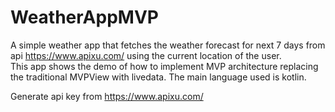 # WeatherAppMVP

A simple weather app that fetches the weather forecast for next 7 days from api https://www.apixu.com/ using the current location of the user.                        
This app shows the demo of how to implement MVP architecture replacing the traditional MVPView with livedata. The main language used is kotlin. 

Generate api key from https://www.apixu.com/
